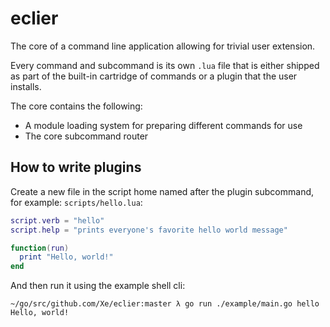 # eclier

The core of a command line application allowing for trivial user extension.

Every command and subcommand is its own `.lua` file that is either shipped as
part of the built-in cartridge of commands or a plugin that the user installs.

The core contains the following:

- A module loading system for preparing different commands for use
- The core subcommand router

## How to write plugins

Create a new file in the script home named after the plugin subcommand, for
example: `scripts/hello.lua`:

```lua
script.verb = "hello"
script.help = "prints everyone's favorite hello world message"

function(run) 
  print "Hello, world!"
end
```

And then run it using the example shell cli:

```console
~/go/src/github.com/Xe/eclier:master λ go run ./example/main.go hello
Hello, world!
```


